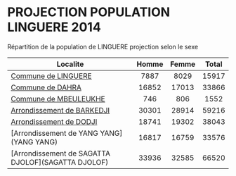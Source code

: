 # PROJECTION POPULATION LINGUERE 2014
	
Répartition de la population de LINGUERE projection selon le sexe
	
| Localite  | Homme | Femme | Total |
| --------- |:-----:|:-----:|:-----:|
| [Commune de LINGUERE](LINGUERE) | 7887 | 8029 | 15917 |
| [Commune de DAHRA](DAHRA) | 16852 | 17013 | 33866 |
| [Commune de MBEULEUKHE](MBEULEUKHE) | 746 | 806 | 1552 |
| [Arrondissement de BARKEDJI](BARKEDJI) | 30301 | 28914 | 59216 |
| [Arrondissement de DODJI](DODJI) | 18741 | 19302 | 38043 |
| [Arrondissement de YANG YANG](YANG YANG) | 16817 | 16759 | 33576 |
| [Arrondissement de SAGATTA DJOLOF](SAGATTA DJOLOF) | 33936 | 32585 | 66520 |
